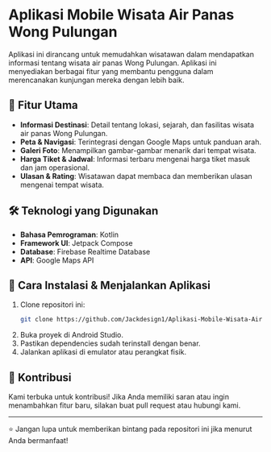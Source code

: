 # Aplikasi Mobile Wisata Air Panas Wong Pulungan

Aplikasi ini dirancang untuk memudahkan wisatawan dalam mendapatkan informasi tentang wisata air panas Wong Pulungan. Aplikasi ini menyediakan berbagai fitur yang membantu pengguna dalam merencanakan kunjungan mereka dengan lebih baik.

## 📌 Fitur Utama
- **Informasi Destinasi**: Detail tentang lokasi, sejarah, dan fasilitas wisata air panas Wong Pulungan.
- **Peta & Navigasi**: Terintegrasi dengan Google Maps untuk panduan arah.
- **Galeri Foto**: Menampilkan gambar-gambar menarik dari tempat wisata.
- **Harga Tiket & Jadwal**: Informasi terbaru mengenai harga tiket masuk dan jam operasional.
- **Ulasan & Rating**: Wisatawan dapat membaca dan memberikan ulasan mengenai tempat wisata.

## 🛠️ Teknologi yang Digunakan
- **Bahasa Pemrograman**: Kotlin
- **Framework UI**: Jetpack Compose
- **Database**: Firebase Realtime Database
- **API**: Google Maps API

## 🚀 Cara Instalasi & Menjalankan Aplikasi
1. Clone repositori ini:
   ```bash
   git clone https://github.com/Jackdesign1/Aplikasi-Mobile-Wisata-Air-Panas-Wong-Pulungan.git
   ```
2. Buka proyek di Android Studio.
3. Pastikan dependencies sudah terinstall dengan benar.
4. Jalankan aplikasi di emulator atau perangkat fisik.

## 📩 Kontribusi
Kami terbuka untuk kontribusi! Jika Anda memiliki saran atau ingin menambahkan fitur baru, silakan buat pull request atau hubungi kami.

---

⭐ Jangan lupa untuk memberikan bintang pada repositori ini jika menurut Anda bermanfaat!
